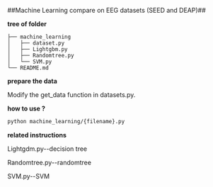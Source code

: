##Machine Learning compare on EEG datasets (SEED and DEAP)##

**tree of folder**

```tree
├── machine_learning
│   ├── dataset.py
│   ├── Lightgbm.py
│   ├── Randomtree.py
│   └── SVM.py
└── README.md
```


**prepare the data**

Modify the get\_data function in datasets.py.


**how to use ?**

```bash
python machine_learning/{filename}.py 
```

**related instructions**

Lightgdm.py--decision tree

Randomtree.py--randomtree

SVM.py--SVM
